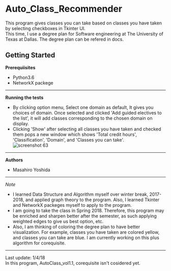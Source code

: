 Auto_Class_Recommender
===============================
This program gives classes you can take based on classes you have taken by selecting checkboxes in Tkinter UI.    
This time, I use a degree plan for Software engineering at The University of Texas at Dallas.
The degree plan can be refered in docs.

Getting Started
-------------------------------
**Prerequiisites**         
- Python3.6
- NetworkX packege
----------------------------
**Running the tests**    
- By clicking option menu, Select one domain as default, It gives you choices of domain. Once selected and clicked 'Add guided electives to the list', it will add classes corresponding to the chosen domain on display.   
- Clicking 'Show' after selecting all classes you have taken and checked them pops a new window which shows 'Total credit hours', 'Classification', 'Domain', and 'Classes you can take'.  
![screenshot 63](https://user-images.githubusercontent.com/33169818/34582746-a4d0e830-f15a-11e7-9fa8-329814f0efcf.png)   
-----------------------------------------
**Authors**    
- Masahiro Yoshida   
---------------------------
*Note*          
- I learned Data Structure and Algorithm myself over winter break, 2017-2018, and applied graph theory to the program. Also, I learned Tkinter and NetworkX packeges myself to apply to the program.    
- I am going to take the class in Spring 2018. Therefore, this program may be enriched and sharpen better after the semester, as such applying weighted edges to give us best option, etc.    
- Also, I am thinking of coloring the degree plan to have better visualization. For example, classes you have taken are colored yellow, and classes you can take are blue. I am currently working on this plus algorithm for corequisite. 
------------------------------------ 
Last update: 1/4/18   
In this program, AutoClass_vol1.1, corequisite isn't cosidered yet. 
